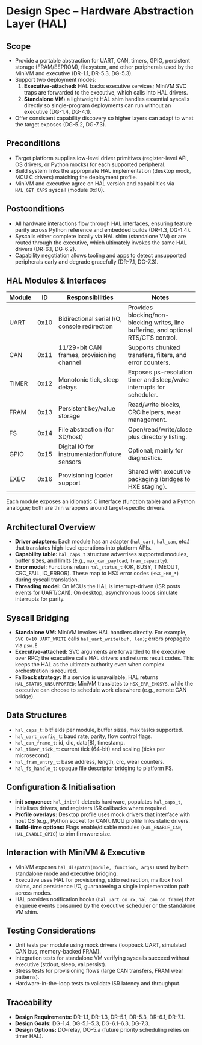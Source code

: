 # Design Spec – Hardware Abstraction Layer (HAL)

## Scope
- Provide a portable abstraction for UART, CAN, timers, GPIO, persistent storage (FRAM/EEPROM), filesystem, and other peripherals used by the MiniVM and executive (DR-1.1, DR-5.3, DG-5.3).
- Support two deployment modes:
  1. **Executive-attached:** HAL backs executive services; MiniVM SVC traps are forwarded to the executive, which calls into HAL drivers.
  2. **Standalone VM:** a lightweight HAL shim handles essential syscalls directly so single-program deployments can run without an executive (DG-1.4, DG-4.1).
- Offer consistent capability discovery so higher layers can adapt to what the target exposes (DG-5.2, DG-7.3).

## Preconditions
- Target platform supplies low-level driver primitives (register-level API, OS drivers, or Python mocks) for each supported peripheral.
- Build system links the appropriate HAL implementation (desktop mock, MCU C drivers) matching the deployment profile.
- MiniVM and executive agree on HAL version and capabilities via `HAL_GET_CAPS` syscall (module 0x10).

## Postconditions
- All hardware interactions flow through HAL interfaces, ensuring feature parity across Python reference and embedded builds (DR-1.3, DG-1.4).
- Syscalls either complete locally via HAL shim (standalone VM) or are routed through the executive, which ultimately invokes the same HAL drivers (DR-6.1, DG-6.2).
- Capability negotiation allows tooling and apps to detect unsupported peripherals early and degrade gracefully (DR-7.1, DG-7.3).

## HAL Modules & Interfaces
| Module | ID | Responsibilities | Notes |
|--------|----|------------------|-------|
| UART   | 0x10 | Bidirectional serial I/O, console redirection | Provides blocking/non-blocking writes, line buffering, and optional RTS/CTS control. |
| CAN    | 0x11 | 11/29-bit CAN frames, provisioning channel | Supports chunked transfers, filters, and error counters. |
| TIMER  | 0x12 | Monotonic tick, sleep delays | Exposes µs-resolution timer and sleep/wake interrupts for scheduler. |
| FRAM   | 0x13 | Persistent key/value storage | Read/write blocks, CRC helpers, wear management. |
| FS     | 0x14 | File abstraction (for SD/host) | Open/read/write/close plus directory listing. |
| GPIO   | 0x15 | Digital IO for instrumentation/future sensors | Optional; mainly for diagnostics. |
| EXEC   | 0x16 | Provisioning loader support | Shared with executive packaging (bridges to HXE staging). |

Each module exposes an idiomatic C interface (function table) and a Python analogue; both are thin wrappers around target-specific drivers.

## Architectural Overview
- **Driver adapters:** Each module has an adapter (`hal_uart`, `hal_can`, etc.) that translates high-level operations into platform APIs.
- **Capability table:** `hal_caps_t` structure advertises supported modules, buffer sizes, and limits (e.g., `max_can_payload`, `fram_capacity`).
- **Error model:** Functions return `hal_status_t` (OK, BUSY, TIMEOUT, CRC_FAIL, IO_ERROR). These map to HSX error codes (`HSX_ERR_*`) during syscall translation.
- **Threading model:** On MCUs the HAL is interrupt-driven (ISR posts events for UART/CAN). On desktop, asynchronous loops simulate interrupts for parity.

## Syscall Bridging
- **Standalone VM:** MiniVM invokes HAL handlers directly. For example, `SVC 0x10 UART_WRITE` calls `hal_uart_write(buf, len)`; errors propagate via `psw.E`.
- **Executive-attached:** SVC arguments are forwarded to the executive over RPC; the executive calls HAL drivers and returns result codes. This keeps the HAL as the ultimate authority even when complex orchestration is required.
- **Fallback strategy:** If a service is unavailable, HAL returns `HAL_STATUS_UNSUPPORTED`; MiniVM translates to `HSX_ERR_ENOSYS`, while the executive can choose to schedule work elsewhere (e.g., remote CAN bridge).

## Data Structures
- `hal_caps_t`: bitfields per module, buffer sizes, max tasks supported.
- `hal_uart_config_t`: baud rate, parity, flow control flags.
- `hal_can_frame_t`: id, dlc, data[8], timestamp.
- `hal_timer_tick_t`: current tick (64-bit) and scaling (ticks per microsecond).
- `hal_fram_entry_t`: base address, length, crc, wear counters.
- `hal_fs_handle_t`: opaque file descriptor bridging to platform FS.

## Configuration & Initialisation
- **init sequence:** `hal_init()` detects hardware, populates `hal_caps_t`, initialises drivers, and registers ISR callbacks where required.
- **Profile overlays:** Desktop profile uses mock drivers that interface with host OS (e.g., Python socket for CAN). MCU profile links static drivers.
- **Build-time options:** Flags enable/disable modules (`HAL_ENABLE_CAN`, `HAL_ENABLE_GPIO`) to trim firmware size.

## Interaction with MiniVM & Executive
- MiniVM exposes `hal_dispatch(module, function, args)` used by both standalone mode and executive bridging.
- Executive uses HAL for provisioning, stdio redirection, mailbox host shims, and persistence I/O, guaranteeing a single implementation path across modes.
- HAL provides notification hooks (`hal_uart_on_rx`, `hal_can_on_frame`) that enqueue events consumed by the executive scheduler or the standalone VM shim.

## Testing Considerations
- Unit tests per module using mock drivers (loopback UART, simulated CAN bus, memory-backed FRAM).
- Integration tests for standalone VM verifying syscalls succeed without executive (stdout, sleep, val.persist).
- Stress tests for provisioning flows (large CAN transfers, FRAM wear patterns).
- Hardware-in-the-loop tests to validate ISR latency and throughput.

## Traceability
- **Design Requirements:** DR-1.1, DR-1.3, DR-5.1, DR-5.3, DR-6.1, DR-7.1.
- **Design Goals:** DG-1.4, DG-5.1–5.3, DG-6.1–6.3, DG-7.3.
- **Design Options:** DO-relay, DO-5.a (future priority scheduling relies on timer HAL).
